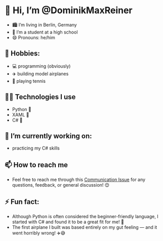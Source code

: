 # 👋 Hi, I’m @DominikMaxReiner
- 🏙️ I’m living in Berlin, Germany
- 🏫 I’m a student at a high school
- 😄 Pronouns: he/him
## 👀 Hobbies:
- 💻 programming (obviously)
- ✈️ building model airplanes
- 🎾 playing tennis
## 👨‍💻 Technologies I use
- Python 🐍
- XAML 📜
- C# 🎯
## 🌱 I’m currently working on:
- practicing my C# skills
## 📫 How to reach me
- Feel free to reach me through this [Communication Issue](https://github.com/DominikMaxReiner/DominikMaxReiner/issues/1) for any questions, feedback, or general discussion! 😊
## ⚡ Fun fact:
- Although Python is often considered the beginner-friendly language, I started with C# and found it to be a great fit for me! 🎯
- The first airplane I built was based entirely on my gut feeling — and it went horribly wrong! ✈️😅

<!---
DominikMaxReiner/DominikMaxReiner is a ✨ special ✨ repository because its `README.md` (this file) appears on your GitHub profile.
You can click the Preview link to take a look at your changes.
--->
